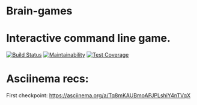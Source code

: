 # Brain-games
# Interactive command line game.

[![Build Status](https://travis-ci.org/tungatarovM/project-lvl1-s336.svg?branch=master)](https://travis-ci.org/tungatarovM/project-lvl1-s336)
[![Maintainability](https://api.codeclimate.com/v1/badges/24a27ce00678e4a87534/maintainability)](https://codeclimate.com/github/tungatarovM/project-lvl1-s336/maintainability)
[![Test Coverage](https://api.codeclimate.com/v1/badges/24a27ce00678e4a87534/test_coverage)](https://codeclimate.com/github/tungatarovM/project-lvl1-s336/test_coverage)


# Asciinema recs:
  First checkpoint: https://asciinema.org/a/Tq8mKAUBmoAPJPLshiY4nTVqX
